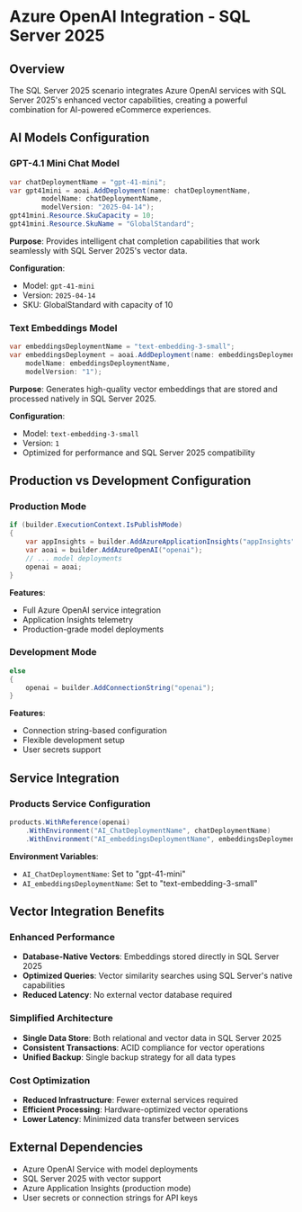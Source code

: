 # Azure OpenAI Integration - SQL Server 2025

## Overview
The SQL Server 2025 scenario integrates Azure OpenAI services with SQL Server 2025's enhanced vector capabilities, creating a powerful combination for AI-powered eCommerce experiences.

## AI Models Configuration

### GPT-4.1 Mini Chat Model
```csharp
var chatDeploymentName = "gpt-41-mini";
var gpt41mini = aoai.AddDeployment(name: chatDeploymentName,
        modelName: chatDeploymentName,
        modelVersion: "2025-04-14");
gpt41mini.Resource.SkuCapacity = 10;
gpt41mini.Resource.SkuName = "GlobalStandard";
```

**Purpose**: Provides intelligent chat completion capabilities that work seamlessly with SQL Server 2025's vector data.

**Configuration**: 
- Model: `gpt-41-mini`
- Version: `2025-04-14`
- SKU: GlobalStandard with capacity of 10

### Text Embeddings Model
```csharp
var embeddingsDeploymentName = "text-embedding-3-small";
var embeddingsDeployment = aoai.AddDeployment(name: embeddingsDeploymentName,
    modelName: embeddingsDeploymentName,
    modelVersion: "1");
```

**Purpose**: Generates high-quality vector embeddings that are stored and processed natively in SQL Server 2025.

**Configuration**:
- Model: `text-embedding-3-small`
- Version: `1`
- Optimized for performance and SQL Server 2025 compatibility

## Production vs Development Configuration

### Production Mode
```csharp
if (builder.ExecutionContext.IsPublishMode)
{
    var appInsights = builder.AddAzureApplicationInsights("appInsights");
    var aoai = builder.AddAzureOpenAI("openai");
    // ... model deployments
    openai = aoai;
}
```

**Features**:
- Full Azure OpenAI service integration
- Application Insights telemetry
- Production-grade model deployments

### Development Mode
```csharp
else
{
    openai = builder.AddConnectionString("openai");
}
```

**Features**:
- Connection string-based configuration
- Flexible development setup
- User secrets support

## Service Integration

### Products Service Configuration
```csharp
products.WithReference(openai)
    .WithEnvironment("AI_ChatDeploymentName", chatDeploymentName)
    .WithEnvironment("AI_embeddingsDeploymentName", embeddingsDeploymentName);
```

**Environment Variables**:
- `AI_ChatDeploymentName`: Set to "gpt-41-mini"
- `AI_embeddingsDeploymentName`: Set to "text-embedding-3-small"

## Vector Integration Benefits

### Enhanced Performance
- **Database-Native Vectors**: Embeddings stored directly in SQL Server 2025
- **Optimized Queries**: Vector similarity searches using SQL Server's native capabilities
- **Reduced Latency**: No external vector database required

### Simplified Architecture
- **Single Data Store**: Both relational and vector data in SQL Server 2025
- **Consistent Transactions**: ACID compliance for vector operations
- **Unified Backup**: Single backup strategy for all data types

### Cost Optimization
- **Reduced Infrastructure**: Fewer external services required
- **Efficient Processing**: Hardware-optimized vector operations
- **Lower Latency**: Minimized data transfer between services

## External Dependencies
- Azure OpenAI Service with model deployments
- SQL Server 2025 with vector support
- Azure Application Insights (production mode)
- User secrets or connection strings for API keys